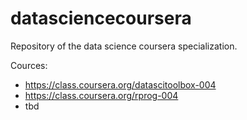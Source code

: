 datasciencecoursera
===================

Repository of the data science coursera specialization.

Cources:
* https://class.coursera.org/datascitoolbox-004
* https://class.coursera.org/rprog-004
* tbd
